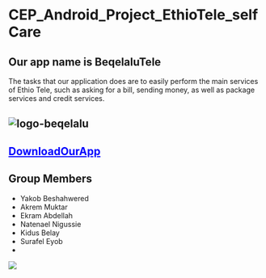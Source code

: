 # CEP_Android_Project_EthioTele_selfCare
## Our app name is BeqelaluTele
The tasks that our application does are to easily perform the main services of Ethio Tele, such as asking for a bill, sending money, as well as package services and credit services.
## ![logo-beqelalu](https://user-images.githubusercontent.com/87162921/197264782-021b2763-5bf6-4d4a-ab58-61d2de3fc88a.png)
## <a href="https://drive.google.com/file/d/194S2ZpVD7ydw2FgsOSWfM9fLVx4chBHw/view?usp=sharing" style="color: blue;">DownloadOurApp</a>
## Group Members
 <ul type="disc">
 <li>Yakob Beshahwered</li>
 <li> Akrem Muktar</li>
 <li>Ekram Abdellah</li>
 <li>Natenael Nigussie</li>
 <li>Kidus Belay</li>
 <li>Surafel Eyob<li>
 </ul>
<img src="image/img1"/>
